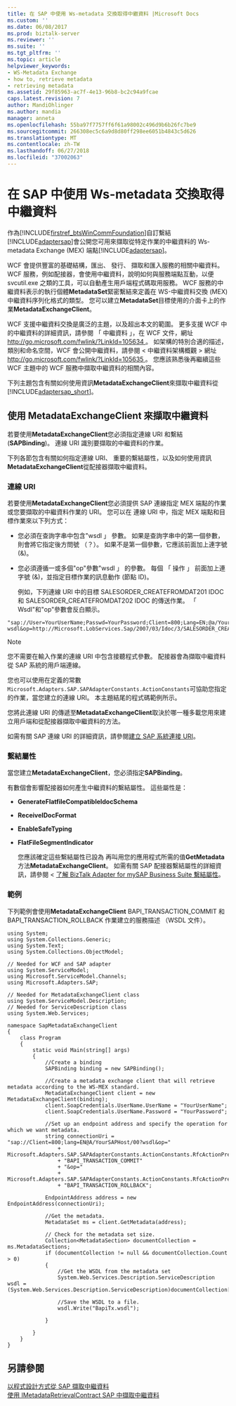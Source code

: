 ```yaml
---
title: 在 SAP 中使用 Ws-metadata 交換取得中繼資料 |Microsoft Docs
ms.custom: ''
ms.date: 06/08/2017
ms.prod: biztalk-server
ms.reviewer: ''
ms.suite: ''
ms.tgt_pltfrm: ''
ms.topic: article
helpviewer_keywords:
- WS-Metadata Exchange
- how to, retrieve metadata
- retrieving metadata
ms.assetid: 29f85963-ac7f-4e13-96b8-bc2c94a9fcae
caps.latest.revision: 7
author: MandiOhlinger
ms.author: mandia
manager: anneta
ms.openlocfilehash: 55ba97f7757ff6f61a98002c496d9b6b26fc7be9
ms.sourcegitcommit: 266308ec5c6a9d8d80ff298ee6051b4843c5d626
ms.translationtype: MT
ms.contentlocale: zh-TW
ms.lasthandoff: 06/27/2018
ms.locfileid: "37002063"
---
```

# <a name="get-metadata-using-ws-metadata-exchange-in-sap"></a>在 SAP 中使用 Ws-metadata 交換取得中繼資料
作為[!INCLUDE[firstref_btsWinCommFoundation](../../includes/firstref-btswincommfoundation-md.md)]自訂繫結[!INCLUDE[adaptersap](../../includes/adaptersap-md.md)]會公開您可用來擷取從特定作業的中繼資料的 Ws-metadata Exchange (MEX) 端點[!INCLUDE[adaptersap](../../includes/adaptersap-md.md)]。  
  
 WCF 會提供豐富的基礎結構，匯出、 發行、 擷取和匯入服務的相關中繼資料。 WCF 服務，例如配接器，會使用中繼資料，說明如何與服務端點互動，以便 svcutil.exe 之類的工具，可以自動產生用戶端程式碼取用服務。 WCF 服務的中繼資料表示的執行個體**MetadataSet**緊密繫結來定義在 WS-中繼資料交換 (MEX) 中繼資料序列化格式的類型。 您可以建立**MetadataSet**目標使用的介面卡上的作業**MetadataExchangeClient**。  
  
 WCF 支援中繼資料交換是廣泛的主題，以及超出本文的範圍。 更多支援 WCF 中的中繼資料的詳細資訊，請參閱 「 中繼資料 」，在 WCF 文件，網址[ http://go.microsoft.com/fwlink/?LinkId=105634 ](http://go.microsoft.com/fwlink/?LinkId=105634)。 如架構的特別合適的描述，類別和命名空間，WCF 會公開中繼資料，請參閱 < 中繼資料架構概觀 > 網址[ http://go.microsoft.com/fwlink/?LinkId=105635 ](http://go.microsoft.com/fwlink/?LinkId=105635)。 您應該熟悉後再繼續這些 WCF 主題中的 WCF 服務中擷取中繼資料的相關內容。  
  
 下列主題包含有關如何使用資訊**MetadataExchangeClient**來擷取中繼資料從[!INCLUDE[adaptersap_short](../../includes/adaptersap-short-md.md)]。  
  
## <a name="using-a-metadataexchangeclient-to-retrieve-metadata"></a>使用 MetadataExchangeClient 來擷取中繼資料  
 若要使用**MetadataExchangeClient**您必須指定連線 URI 和繫結 (**SAPBinding**)。 連線 URI 識別要擷取的中繼資料的作業。  
  
 下列各節包含有關如何指定連線 URI、 重要的繫結屬性，以及如何使用資訊**MetadataExchangeClient**從配接器擷取中繼資料。  
  
### <a name="the-connection-uri"></a>連線 URI  
 若要使用**MetadataExchangeClient**您必須提供 SAP 連線指定 MEX 端點的作業或您要擷取的中繼資料作業的 URI。 您可以在 連線 URI 中，指定 MEX 端點和目標作業來以下列方式：  
  
- 您必須在查詢字串中包含"wsdl 」 參數。 如果是查詢字串中的第一個參數，則會將它指定後方問號 （？）。 如果不是第一個參數，它應該前面加上連字號 (&)。  
  
- 您必須遵循一或多個"op"參數"wsdl 」 的參數。 每個 「 操作 」 前面加上連字號 (&)，並指定目標作業的訊息動作 (節點 ID)。  
  
  例如，下列連線 URI 中的目標 SALESORDER_CREATEFROMDAT201 IDOC 和 SALESORDER_CREATEFROMDAT202 IDOC 的傳送作業。 「 Wsdl"和"op"參數會反白顯示。  
  
```  
"sap://User=YourUserName;Passwd=YourPassword;Client=800;Lang=EN;@a/YourSAPHost/00?wsdl&op=http://Microsoft.LobServices.Sap/2007/03/Idoc/3/SALESORDER_CREATEFROMDAT201//620/Send&op=http://Microsoft.LobServices.Sap/2007/03/Idoc/3/SALESORDER_CREATEFROMDAT202//620/Send"  
```  
  
> [!NOTE]
>  您不需要在輸入作業的連線 URI 中包含接聽程式參數。 配接器會為擷取中繼資料從 SAP 系統的用戶端連線。  
  
 您也可以使用在定義的常數`Microsoft.Adapters.SAP.SAPAdapterConstants.ActionConstants`可協助您指定的作業，當您建立的連線 URI。 本主題結尾的程式碼範例所示。  
  
 您將此連線 URI 的傳遞至**MetadataExchangeClient**取決於哪一種多載您用來建立用戶端和從配接器擷取中繼資料的方法。  
  
 如需有關 SAP 連線 URI 的詳細資訊，請參閱[建立 SAP 系統連接 URI](../../adapters-and-accelerators/adapter-sap/create-the-sap-system-connection-uri.md)。  
  
### <a name="binding-properties"></a>繫結屬性  
 當您建立**MetadataExchangeClient**，您必須指定**SAPBinding**。  
  
 有數個會影響配接器如何產生中繼資料的繫結屬性。 這些屬性是：  
  
- **GenerateFlatfileCompatibleIdocSchema**  
  
- **ReceiveIDocFormat**  
  
- **EnableSafeTyping**  
  
- **FlatFileSegmentIndicator**  
  
  您應該確定這些繫結屬性已設為 再叫用您的應用程式所需的值**GetMetadata**方法**MetadataExchangeClient**。 如需有關 SAP 配接器繫結屬性的詳細資訊，請參閱 <<c0> [ 了解 BizTalk Adapter for mySAP Business Suite 繫結屬性](../../adapters-and-accelerators/adapter-sap/read-about-biztalk-adapter-for-mysap-business-suite-binding-properties.md)。  
  
### <a name="example"></a>範例  
 下列範例會使用**MetadataExchangeClient** BAPI_TRANSACTION_COMMIT 和 BAPI_TRANSACTION_ROLLBACK 作業建立的服務描述 （WSDL 文件）。  
  
```  
using System;  
using System.Collections.Generic;  
using System.Text;  
using System.Collections.ObjectModel;  
  
// Needed for WCF and SAP adapter  
using System.ServiceModel;  
using Microsoft.ServiceModel.Channels;  
using Microsoft.Adapters.SAP;  
  
// Needed for MetadataExchangeClient class  
using System.ServiceModel.Description;  
// Needed for ServiceDescription class  
using System.Web.Services;  
  
namespace SapMetadataExchangeClient  
{  
    class Program  
    {  
        static void Main(string[] args)  
        {  
            //Create a binding  
            SAPBinding binding = new SAPBinding();  
  
            //Create a metadata exchange client that will retrieve metadata according to the WS-MEX standard.  
            MetadataExchangeClient client = new MetadataExchangeClient(binding);  
            client.SoapCredentials.UserName.UserName = "YourUserName";  
            client.SoapCredentials.UserName.Password = "YourPassword";  
  
            //Set up an endpoint address and specify the operation for which we want metadata.  
            string connectionUri = "sap://Client=800;lang=EN@A/YourSAPHost/00?wsdl&op="  
                + Microsoft.Adapters.SAP.SAPAdapterConstants.ActionConstants.RfcActionPrefix  
                + "BAPI_TRANSACTION_COMMIT"  
                + "&op="  
                + Microsoft.Adapters.SAP.SAPAdapterConstants.ActionConstants.RfcActionPrefix  
                + "BAPI_TRANSACTION_ROLLBACK";  
  
            EndpointAddress address = new EndpointAddress(connectionUri);  
  
            //Get the metadata.  
            MetadataSet ms = client.GetMetadata(address);  
  
            // Check for the metadata set size.   
            Collection<MetadataSection> documentCollection = ms.MetadataSections;  
            if (documentCollection != null && documentCollection.Count > 0)  
            {  
                //Get the WSDL from the metadata set  
                System.Web.Services.Description.ServiceDescription wsdl = (System.Web.Services.Description.ServiceDescription)documentCollection[0].Metadata;  
  
                //Save the WSDL to a file.  
                wsdl.Write("BapiTx.wsdl");    
  
            }  
  
        }  
    }  
}  
```  
  
## <a name="see-also"></a>另請參閱  
 [以程式設計方式從 SAP 擷取中繼資料](../../adapters-and-accelerators/adapter-sap/get-metadata-programmatically-from-sap.md)   
 [使用 IMetadataRetrievalContract SAP 中擷取中繼資料](../../adapters-and-accelerators/adapter-sap/get-metadata-in-sap-using-imetadataretrievalcontract.md)